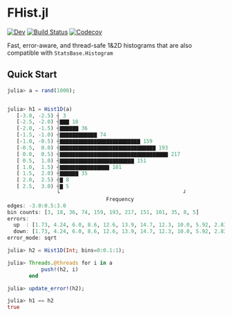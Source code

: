# FHist.jl

[![Dev](https://img.shields.io/badge/docs-dev-blue.svg)](https://moelf.github.io/FHist.jl/dev/)
[![Build Status](https://github.com/Moelf/FHist.jl/workflows/CI/badge.svg)](https://github.com/Moelf/FHist.jl/actions)
[![Codecov](https://codecov.io/gh/Moelf/FHist.jl/branch/master/graph/badge.svg)](https://codecov.io/gh/Moelf/FHist.jl)

Fast, error-aware, and thread-safe 1&2D histograms that are also compatible with `StatsBase.Histogram`

## Quick Start
```julia
julia> a = rand(1000);


julia> h1 = Hist1D(a)
   [-3.0, -2.5) ┤ 3                                        
   [-2.5, -2.0) ┤▇▇▇ 18                                    
   [-2.0, -1.5) ┤▇▇▇▇▇▇ 36                                 
   [-1.5, -1.0) ┤▇▇▇▇▇▇▇▇▇▇▇▇ 74                           
   [-1.0, -0.5) ┤▇▇▇▇▇▇▇▇▇▇▇▇▇▇▇▇▇▇▇▇▇▇▇▇▇▇ 159            
   [-0.5,  0.0) ┤▇▇▇▇▇▇▇▇▇▇▇▇▇▇▇▇▇▇▇▇▇▇▇▇▇▇▇▇▇▇▇ 193       
   [ 0.0,  0.5) ┤▇▇▇▇▇▇▇▇▇▇▇▇▇▇▇▇▇▇▇▇▇▇▇▇▇▇▇▇▇▇▇▇▇▇▇ 217   
   [ 0.5,  1.0) ┤▇▇▇▇▇▇▇▇▇▇▇▇▇▇▇▇▇▇▇▇▇▇▇▇ 151              
   [ 1.0,  1.5) ┤▇▇▇▇▇▇▇▇▇▇▇▇▇▇▇▇ 101                      
   [ 1.5,  2.0) ┤▇▇▇▇▇▇ 35                                 
   [ 2.0,  2.5) ┤▇ 8                                       
   [ 2.5,  3.0) ┤▇ 5                                       
                └                                        ┘ 
                                Frequency
edges: -3.0:0.5:3.0
bin counts: [3, 18, 36, 74, 159, 193, 217, 151, 101, 35, 8, 5]
errors: 
  up  : [1.73, 4.24, 6.0, 8.6, 12.6, 13.9, 14.7, 12.3, 10.0, 5.92, 2.83, 2.24]
  down: [1.73, 4.24, 6.0, 8.6, 12.6, 13.9, 14.7, 12.3, 10.0, 5.92, 2.83, 2.24]
error_mode: sqrt

julia> h2 = Hist1D(Int; bins=0:0.1:1);

julia> Threads.@threads for i in a
           push!(h2, i)
       end

julia> update_error!(h2);

julia> h1 == h2
true
```

